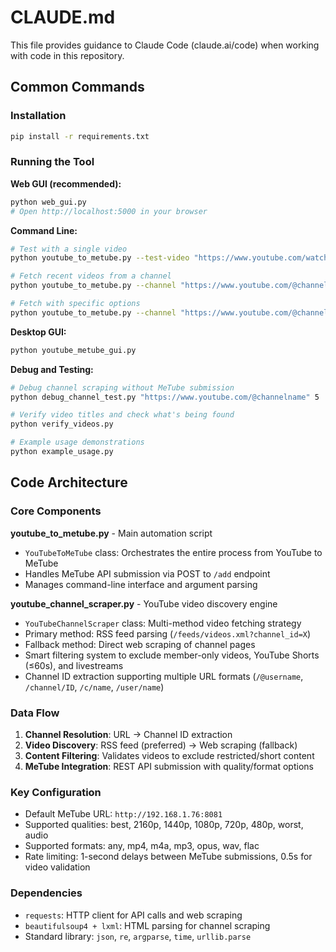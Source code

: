 # CLAUDE.md

This file provides guidance to Claude Code (claude.ai/code) when working with code in this repository.

## Common Commands

### Installation
```bash
pip install -r requirements.txt
```

### Running the Tool

**Web GUI (recommended):**
```bash
python web_gui.py
# Open http://localhost:5000 in your browser
```

**Command Line:**
```bash
# Test with a single video
python youtube_to_metube.py --test-video "https://www.youtube.com/watch?v=VIDEO_ID"

# Fetch recent videos from a channel
python youtube_to_metube.py --channel "https://www.youtube.com/@channelname"

# Fetch with specific options
python youtube_to_metube.py --channel "https://www.youtube.com/@channelname" --count 10 --quality 1080p --format mp4
```

**Desktop GUI:**
```bash
python youtube_metube_gui.py
```

**Debug and Testing:**
```bash
# Debug channel scraping without MeTube submission
python debug_channel_test.py "https://www.youtube.com/@channelname" 5

# Verify video titles and check what's being found
python verify_videos.py

# Example usage demonstrations
python example_usage.py
```

## Code Architecture

### Core Components

**youtube_to_metube.py** - Main automation script
- `YouTubeToMeTube` class: Orchestrates the entire process from YouTube to MeTube
- Handles MeTube API submission via POST to `/add` endpoint
- Manages command-line interface and argument parsing

**youtube_channel_scraper.py** - YouTube video discovery engine
- `YouTubeChannelScraper` class: Multi-method video fetching strategy
- Primary method: RSS feed parsing (`/feeds/videos.xml?channel_id=X`)
- Fallback method: Direct web scraping of channel pages
- Smart filtering system to exclude member-only videos, YouTube Shorts (≤60s), and livestreams
- Channel ID extraction supporting multiple URL formats (`/@username`, `/channel/ID`, `/c/name`, `/user/name`)

### Data Flow

1. **Channel Resolution**: URL → Channel ID extraction
2. **Video Discovery**: RSS feed (preferred) → Web scraping (fallback)  
3. **Content Filtering**: Validates videos to exclude restricted/short content
4. **MeTube Integration**: REST API submission with quality/format options

### Key Configuration

- Default MeTube URL: `http://192.168.1.76:8081`
- Supported qualities: best, 2160p, 1440p, 1080p, 720p, 480p, worst, audio
- Supported formats: any, mp4, m4a, mp3, opus, wav, flac
- Rate limiting: 1-second delays between MeTube submissions, 0.5s for video validation

### Dependencies

- `requests`: HTTP client for API calls and web scraping
- `beautifulsoup4 + lxml`: HTML parsing for channel scraping
- Standard library: `json`, `re`, `argparse`, `time`, `urllib.parse`